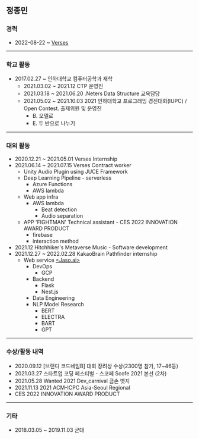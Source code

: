 ## 정종민
### 경력
+ 2022-08-22 ~ [Verses](https://www.verses.kr/)

- - -

### 학교 활동
+ 2017.02.27 ~ 인하대학교 컴퓨터공학과 재학
  + 2021.03.02 ~ 2021.12 CTP 운영진
  + 2021.03.18 ~ 2021.06.20 .Neters Data Structure 교육담당
  + 2021.05.02 ~ 2021.10.03 2021 인하대학교 프로그래밍 경진대회(IUPC) / Open Contest. 출제위원 및 운영진
    + B. 오델로
    + E. 두 반으로 나누기

- - -

### 대외 활동
+ 2020.12.21 ~ 2021.05.01 Verses Internship
+ 2021.06.14 ~ 2021.07.15 Verses Contract worker
  + Unity Audio Plugin using JUCE Framework
  + Deep Learning Pipeline - serverless
    + Azure Functions
    + AWS lambda
  + Web app infra
    + AWS lambda
      + Beat detection
      + Audio separation
  + APP 'FIGHTMAN' Technical assistant - CES 2022 INNOVATION AWARD PRODUCT
    + firebase
    + interaction method
+ 2021.12 Hitchhiker's Metaverse Music - Software development
+ 2021.12.27 ~ 2022.02.28 KakaoBrain Pathfinder internship
  + Web service [<Jaso.ai>](https://github.com/pathfider-muzi/jaso.ai)
    + DevOps
      + GCP
    + Backend
      + Flask
      + Nest.js
    + Data Engineering
    + NLP Model Research
      + BERT
      + ELECTRA
      + BART
      + GPT

- - -

### 수상/활동 내역
+ 2020.09.12 [브랜디 코드네임B] 대회 장려상 수상(2300명 참가, 17~46등)
+ 2021.03.27 스타트업 코딩 페스티벌 - 스코페 Scofe 2021 본선 (2차)
+ 2021.05.28 Wanted 2021 Dev_carnival 금손 뱃지
+ 2021.11.13 2021 ACM-ICPC Asia-Seoul Regional
+ CES 2022 INNOVATION AWARD PRODUCT

- - -

### 기타
+ 2018.03.05 ~ 2019.11.03 군대
